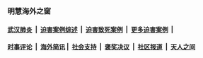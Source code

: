 
### 明慧海外之窗

####  [武汉肺炎](indexes/365.md?t=05272001) &nbsp;|&nbsp;  [迫害案例综述](indexes/328.md?t=05272001) &nbsp;|&nbsp; [迫害致死案例](indexes/277.md?t=05272001)  &nbsp;|&nbsp; [更多迫害案例](indexes/81.md?t=05272001)  &nbsp;|&nbsp; 
####  [时事评论](indexes/19.md?t=05272001) &nbsp;|&nbsp; [海外简讯](indexes/245.md?t=05272001)&nbsp;|&nbsp;  [社会支持](indexes/140.md?t=05272001) &nbsp;|&nbsp; [褒奖决议](indexes/282.md?t=05272001) &nbsp;|&nbsp; [社区报道](indexes/91.md?t=05272001)  &nbsp;|&nbsp; [天人之间](indexes/78.md?t=05272001) 

